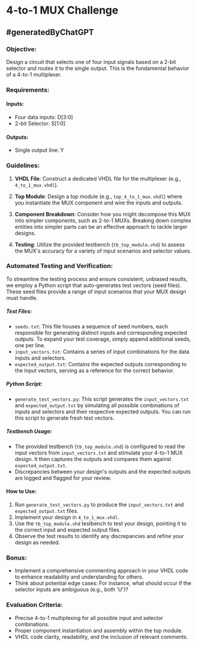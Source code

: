 # 4-to-1 MUX Challenge
## #generatedByChatGPT

### Objective:
Design a circuit that selects one of four input signals based on a 2-bit selector and routes it to the single output. This is the fundamental behavior of a 4-to-1 multiplexer.

### Requirements:

#### Inputs:
- Four data inputs: D[3:0]
- 2-bit Selector: S[1:0]

#### Outputs:
- Single output line: Y

### Guidelines:

1. **VHDL File**: Construct a dedicated VHDL file for the multiplexer (e.g., `4_to_1_mux.vhdl`).

2. **Top Module**: Design a top module (e.g., `top_4_to_1_mux.vhdl`) where you instantiate the MUX component and wire the inputs and outputs.

3. **Component Breakdown**: Consider how you might decompose this MUX into simpler components, such as 2-to-1 MUXs. Breaking down complex entities into simpler parts can be an effective approach to tackle larger designs.

4. **Testing**: Utilize the provided testbench (`tb_top_module.vhd`) to assess the MUX's accuracy for a variety of input scenarios and selector values.

### Automated Testing and Verification:

To streamline the testing process and ensure consistent, unbiased results, we employ a Python script that auto-generates test vectors (seed files). These seed files provide a range of input scenarios that your MUX design must handle. 

##### Test Files:
- `seeds.txt`: This file houses a sequence of seed numbers, each responsible for generating distinct inputs and corresponding expected outputs. To expand your test coverage, simply append additional seeds, one per line.
- `input_vectors.txt`: Contains a series of input combinations for the data inputs and selectors.
- `expected_output.txt`: Contains the expected outputs corresponding to the input vectors, serving as a reference for the correct behavior.

##### Python Script:
- `generate_test_vectors.py`: This script generates the `input_vectors.txt` and `expected_output.txt` by simulating all possible combinations of inputs and selectors and their respective expected outputs. You can run this script to generate fresh test vectors.

##### Testbench Usage:
- The provided testbench (`tb_top_module.vhd`) is configured to read the input vectors from `input_vectors.txt` and stimulate your 4-to-1 MUX design. It then captures the outputs and compares them against `expected_output.txt`.
- Discrepancies between your design's outputs and the expected outputs are logged and flagged for your review.

#### How to Use:
1. Run `generate_test_vectors.py` to produce the `input_vectors.txt` and `expected_output.txt` files.
2. Implement your design in `4_to_1_mux.vhdl`.
3. Use the `tb_top_module.vhd` testbench to test your design, pointing it to the correct input and expected output files.
4. Observe the test results to identify any discrepancies and refine your design as needed.


### Bonus:
- Implement a comprehensive commenting approach in your VHDL code to enhance readability and understanding for others.
- Think about potential edge cases: For instance, what should occur if the selector inputs are ambiguous (e.g., both 'U')? 

### Evaluation Criteria:
- Precise 4-to-1 multiplexing for all possible input and selector combinations.
- Proper component instantiation and assembly within the top module.
- VHDL code clarity, readability, and the inclusion of relevant comments.
